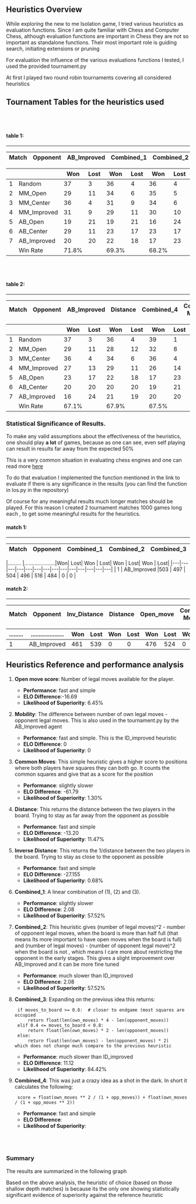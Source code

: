 ## Heuristics Overview

While exploring the new to me Isolation game, I tried various heuristics as evaluation functions.
Since I am quite familiar with Chess and Computer Chess, although evaluation functions are important in Chess
they are not so important as standalone functions. Their most important role is guiding search, initiating extensions or pruning

For evaluation the influence of the various evaluations functions I tested, I used the provided tournament.py

At first I played two round robin tournaments covering all considered heuristics


## Tournament Tables for the heuristics used


</BR></BR>
#### table 1:
---
|Match|Opponent|AB_Improved|Combined_1|Combined_2|Combined_3|
|---|---|---|---|---|---|

|   |                  |Won |Lost|Won | Lost| Won | Lost|   Won | Lost|
|---|---|---|---|---|---|---|---|---|---|
| 1 |       Random     |37  |   3 |   36  |   4 |   36  |   4 |   35  |   5|
| 2 |       MM_Open    |29  |  11 |   34  |   6 |   35  |   5 |   31  |   9|
| 3 |      MM_Center   |36  |   4 |   31  |   9 |   34  |   6 |   36  |   4|
| 4 |    MM_Improved   |31  |   9 |   29  |  11 |   30  |  10 |   26  |  14|
| 5 |       AB_Open    |19  |  21 |   19  |  21 |   16  |  24 |   22  |  18|
| 6 |      AB_Center   |29  |  11 |   23  |  17 |   23  |  17 |   24  |  16|
| 7 |     AB_Improved  |20  |  20 |   22  |  18 |   17  |  23 |   15  |  25|
|   |     Win Rate     |  71.8%| |69.3% |   | 68.2%|   | 67.5%   |   |


</BR></BR>


#### table 2:
---
|Match|Opponent|AB_Improved|Distance|Combined_4|Common Moves|
|---|---|---|---|---|---|

|   |                  |Won |Lost|Won | Lost| Won | Lost|   Won | Lost|
|---|---|---|---|---|---|---|---|---|---|
| 1 |       Random     |37  |   3 | 36  |   4 |   39  |  1  |   33  |   7 |
| 2 |       MM_Open    |29  |  11 | 28  |  12 |   32  |   8 |   27  |  13 |
| 3 |      MM_Center   |36  |   4 | 34  |   6 |   36  |   4 |   32  |   8 |
| 4 |    MM_Improved   |27  |  13 |  29 |  11 |   26  |  14 |   22  |  18 |
| 5 |       AB_Open    |23  |  17 |  22 |  18 |   17  |  23 |   15  |  25 |
| 6 |      AB_Center   | 20 |  20 | 20  |  20 |   19  | 21  |   20  |  20 |
| 7 |     AB_Improved  | 16 |  24 | 21  |  19 |   20  | 20 |   18   | 18  |
|   |     Win Rate   |  67.1%| |67.9% |   | 67.5%|   | 59.8%   |   |


### Statistical Significance of Results.

To make any valid assumptions about the effectiveness of the heuristics, one should play **a lot** of games, because as one can see, even self playing can result in results far away from the expected 50%

This is a very common situation in evaluating chess engines and one can read more [here](https://chessprogramming.wikispaces.com/Match+Statistics)

To do that evaluation I implemented the function mentioned in the link to evaluate if there is any significance in the results (you can find the function in los.py in the repository)

Of course for any meaningful results much longer matches should be played.
For this reason I created 2 tournament matches 1000 games long each , to get some meaningful results for the heuristics.

#### match 1:
---
|Match|Opponent|Combined_1|Combined_2|Combined_3|Combined_4|
|---|---|---|---|---|---|

|.........   |.....................|Won| Lost| Won | Lost| Won | Lost| Won | Lost|
|---|---|---|---|---|---|---|---|---|---|---|---|---|---|
| 1 |       AB_Improved     |503  |   497 | 504  |   496 |   516  |  484  | 0  |   0 |


#### match 2:
---
|Match|Opponent|Inv_Distance|Distance|Open_move|Common Moves|
|---|---|---|---|---|---|

|.........   |.....................|Won| Lost| Won | Lost| Won | Lost|Won | Lost|
|---|---|---|---|---|---|---|---|---|---
| 1 |       AB_Improved     |461  |539 | 0  |   0 |   476  |  524 |   0  |  0  |



## Heuristics Reference and performance analysis

1. **Open move score**: Number of legal moves available for the player.
    
    - **Performance**:  fast and simple
    - **ELO Difference**:-16.69
    - **Likelihood of Superiority**: 6.45%

2. **Mobility**: The difference between number of own legal moves - opponent legal moves. This is also used in the tournament.py by the AB_Improved agent

    - **Performance**: fast and simple. This is the ID_improved heuristic
    - **ELO Difference**: 0 
    - **Likelihood of Superiority**: 0

3. **Common Moves**: This simple heuristic gives a higher score to positions where both players have squares they can both go. It counts the common squares and give that as a score for the position

    - **Performance**: slightly slower
    - **ELO Difference**: -61.79
    - **Likelihood of Superiority**: 1.30%

4. **Distance**: This returns the distance between the two players in the board. Trying to stay as far away from the opponent as possible

    - **Performance**: fast and simple
    - **ELO Difference**: -13.20
    - **Likelihood of Superiority**: 11.47%

5. **Inverse Distance**: This returns the 1/distance between the two players in the board. Trying to stay as close to the opponent as possible

    - **Performance**: fast and simple
    - **ELO Difference**: -27.155
    - **Likelihood of Superiority**: 0.68%

6. **Combined_1**: A linear combination of (1), (2) and (3). 

    - **Performance**: slightly slower
    - **ELO Difference**: 2.08
    - **Likelihood of Superiority**: 57.52%

7. **Combined_2**: This heuristic gives (number of legal moves)^2 - number of opponent legal moves, when the board is more than half full (that means Its more important to have open moves when the board is full)
and (number of legal moves) - (number of opponent legal move)^2 when the board is not , which means I care more about restricting the opponent in the early stages. This gives a slight improvement over AB_Improved and it can be more fine tuned

    - **Performance**: much slower than ID_improved
    - **ELO Difference**: 2.08
    - **Likelihood of Superiority**: 57.52%

8. **Combined_3**: Expanding on the previous idea this returns:


        if moves_to_board >= 0.8:  # closer to endgame (most squares are occupied
            return float(len(own_moves) * 4 - len(opponent_moves))
        elif 0.4 <= moves_to_board < 0.8:
            return float(len(own_moves) * 2 - len(opponent_moves))
        else:
            return float(len(own_moves) - len(opponent_moves) * 2)
       which does not change much compare to the previous heuristic


    - **Performance**: much slower than ID_improved
    - **ELO Difference**: 11.12
    - **Likelihood of Superiority**: 84.42%

9. **Combined_4**: This was just a crazy idea as a shot in the dark. In short it calculates the following:

        score = float(own_moves ** 2 / (1 + opp_moves)) + float(own_moves / (1 + opp_moves ** 2))

    - **Performance**: fast and simple
    - **ELO Difference**:
    - **Likelihood of Superiority**:

</BR></BR>





### Summary

The results are summarized in the following graph

Based on the above analysis, the heuristic of choice (based on those shallow depth matches) is because its the only one showing statistically significant evidence of superiority against the reference heuristic 